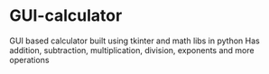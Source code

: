 # GUI-calculator
GUI based calculator built using tkinter and math libs in python
Has addition, subtraction, multiplication, division, exponents and more operations
